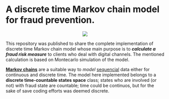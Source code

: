 # A discrete time Markov chain model for fraud prevention.
<p align="center"><img src = "https://encrypted-tbn0.gstatic.com/images?q=tbn:ANd9GcRgPZdZhwnkMGgaxIRcv_Yz9y0NYBX0rYno77RcgBReEygPoJJ2">
  
This repository was published to share the complete implementation of discrete time Markov chain model whose main purpose is to **_calculate a fraud risk measure_** to clients who deal with digital channels. The mentioned calculation is based on Montecarlo simulation of the model.

[**Markov chains**](https://en.wikipedia.org/wiki/Markov_chain) are a suitable way to _model_ [sequencial](https://en.wikipedia.org/wiki/Sequential_pattern_mining) data either for continuous and discrete time. The model here implemented belongs to a **discrete time-countable states space** class; states who are involved (or not) with fraud state are countable; time could be continuos, but for the sake of save coding efforts was deemed discrete.

